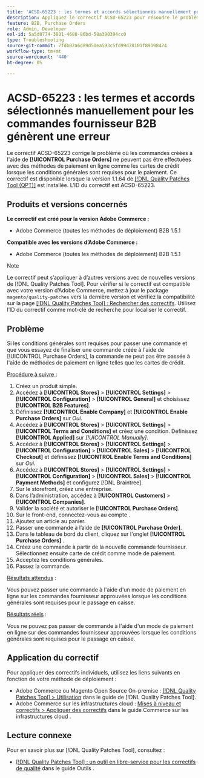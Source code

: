 ```yaml
---
title: 'ACSD-65223 : les termes et accords sélectionnés manuellement pour les commandes fournisseur B2B génèrent une erreur'
description: Appliquez le correctif ACSD-65223 pour résoudre le problème d'Adobe Commerce où les commandes créées à l'aide de [!UICONTROL Purchase Orders] ne peuvent pas être exécutées avec des méthodes de paiement en ligne telles que les cartes de crédit lorsque les conditions générales sont requises pour le paiement.
feature: B2B, Purchase Orders
role: Admin, Developer
exl-id: 5a5d0774-3801-4688-86bd-58a390394cc0
type: Troubleshooting
source-git-commit: 7fdb02a6d89d50ea593c5fd99d78101f89198424
workflow-type: tm+mt
source-wordcount: '440'
ht-degree: 0%

---
```


# ACSD-65223 : les termes et accords sélectionnés manuellement pour les commandes fournisseur B2B génèrent une erreur

Le correctif ACSD-65223 corrige le problème où les commandes créées à l&#39;aide de **[!UICONTROL Purchase Orders]** ne peuvent pas être effectuées avec des méthodes de paiement en ligne comme les cartes de crédit lorsque les conditions générales sont requises pour le paiement. Ce correctif est disponible lorsque la version 1.1.64 de [[!DNL Quality Patches Tool (QPT)]](/help/tools/quality-patches-tool/quality-patches-tool-to-self-serve-quality-patches.md) est installée. L’ID du correctif est ACSD-65223.

## Produits et versions concernés

**Le correctif est créé pour la version Adobe Commerce :**

* Adobe Commerce (toutes les méthodes de déploiement) B2B 1.5.1

**Compatible avec les versions d’Adobe Commerce :**

* Adobe Commerce (toutes les méthodes de déploiement) B2B 1.5.1

>[!NOTE]
>
>Le correctif peut s’appliquer à d’autres versions avec de nouvelles versions de [!DNL Quality Patches Tool]. Pour vérifier si le correctif est compatible avec votre version d’Adobe Commerce, mettez à jour le package `magento/quality-patches` vers la dernière version et vérifiez la compatibilité sur la page [[!DNL Quality Patches Tool] : Rechercher des correctifs](https://experienceleague.adobe.com/tools/commerce-quality-patches/index.html). Utilisez l’ID du correctif comme mot-clé de recherche pour localiser le correctif.

## Problème

Si les conditions générales sont requises pour passer une commande et que vous essayez de finaliser une commande créée à l&#39;aide de [!UICONTROL Purchase Orders], la commande ne peut pas être passée à l&#39;aide de méthodes de paiement en ligne telles que les cartes de crédit.

<u>Procédure à suivre </u> :

1. Créez un produit simple.
1. Accédez à **[!UICONTROL Stores]** > **[!UICONTROL Settings]** > **[!UICONTROL Configuration]** > **[!UICONTROL General]** et choisissez **[!UICONTROL B2B Features]**.
1. Définissez **[!UICONTROL Enable Company]** et **[!UICONTROL Enable Purchase Orders]** sur *Oui*.
1. Accédez à **[!UICONTROL Stores]** > **[!UICONTROL Settings]** > **[!UICONTROL Terms and Conditions]** et créez une condition. Définissez **[!UICONTROL Applied]** sur *[!UICONTROL Manually]*.
1. Accédez à **[!UICONTROL Stores]** > **[!UICONTROL Settings]** > **[!UICONTROL Configuration]** > **[!UICONTROL Sales]** > **[!UICONTROL Checkout]** et définissez **[!UICONTROL Enable Terms and Conditions]** sur *Oui*.
1. Accédez à **[!UICONTROL Stores]** > **[!UICONTROL Settings]** > **[!UICONTROL Configuration]** > **[!UICONTROL Sales]** > **[!UICONTROL Payment Methods]** et configurez [!DNL Braintree].
1. Sur le storefront, créez une entreprise.
1. Dans l’administration, accédez à **[!UICONTROL Customers]** > **[!UICONTROL Companies]**.
1. Valider la société et autoriser le **[!UICONTROL Purchase Orders]**.
1. Sur le front-end, connectez-vous au compte .
1. Ajoutez un article au panier.
1. Passer une commande à l’aide de **[!UICONTROL Purchase Order]**.
1. Dans le tableau de bord du client, cliquez sur l&#39;onglet **[!UICONTROL Purchase Orders]** .
1. Créez une commande à partir de la nouvelle commande fournisseur. Sélectionnez ensuite carte de crédit comme mode de paiement.
1. Acceptez les conditions générales.
1. Passez la commande.

<u>Résultats attendus</u> :

Vous pouvez passer une commande à l&#39;aide d&#39;un mode de paiement en ligne sur les commandes fournisseur approuvées lorsque les conditions générales sont requises pour le passage en caisse.

<u>Résultats réels</u> :

Vous ne pouvez pas passer de commande à l&#39;aide d&#39;un mode de paiement en ligne sur des commandes fournisseur approuvées lorsque les conditions générales sont requises pour le passage en caisse.

## Application du correctif

Pour appliquer des correctifs individuels, utilisez les liens suivants en fonction de votre méthode de déploiement :

* Adobe Commerce ou Magento Open Source On-premise : [[!DNL Quality Patches Tool] > Utilisation](/help/tools/quality-patches-tool/usage.md) dans le guide de [!DNL Quality Patches Tool].
* Adobe Commerce sur les infrastructures cloud : [Mises à niveau et correctifs > Appliquer des correctifs](https://experienceleague.adobe.com/docs/commerce-cloud-service/user-guide/develop/upgrade/apply-patches.html) dans le guide Commerce sur les infrastructures cloud .

## Lecture connexe

Pour en savoir plus sur [!DNL Quality Patches Tool], consultez :

* [[!DNL Quality Patches Tool] : un outil en libre-service pour les correctifs de qualité](/help/tools/quality-patches-tool/quality-patches-tool-to-self-serve-quality-patches.md) dans le guide Outils .
